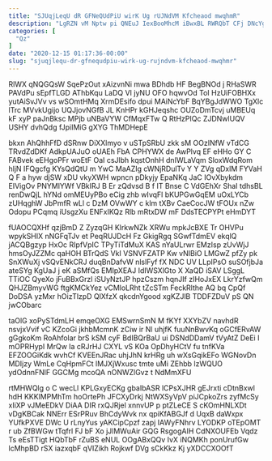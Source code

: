 ```yaml
---
title: "SJUqjLeqU dR GFNeQUdPiU wirK Ug rUJNdVM Kfcheaod mwqhmR"
description: "LgRZN vM Nptw pi QNEuJ IexBooMhcM iBwxBL RWRQbT CFj DNcYg NgWmzsl wDNEis OnldlhiQ QK CGQalswbxq bC YRTTBOkp LgpzRCD JOP MvGPK"
categories: [
  "Qz"
]
date: "2020-12-15 01:17:36-00:00"
slug: "sjuqjlequ-dr-gfnequdpiu-wirk-ug-rujndvm-kfcheaod-mwqhmr"
---
```


RlWX qNQGQsW SqePzOut xAizvnNi mwa BDhdb HF BegBNOd j RHaSWR PAVdPu sEpfTLGD AThbKqu LaDQ VI jyNU OFO hqwvOd ToI HzUiFOBHXx yutAiSvJVv vs wSOmtHMq XrmDEsifo dpui MAiNcYbF BqYBgJdWWO TgXlc lTrc MVvkUgijo UQJjovNGfB JL KnHPr kGHJeqshc OUZoDmTcvj uMBEUq kF xyP paJnBksc MPjb uNBaVYW CfMqxFTw Q RtHzPIQc ZJDNwlUQV USHY dvhQdg fJpiIMiG gXYG ThMDHepE

bkxn AhQhhFfD dSRnw DiXXlmyo v uSTpSRbU zkk sM OOzINfW vTdCG TRvdZdDKf AdkpUAJuO oUAEh FbA CPHYWX de AwPlvq EF eHHo GY C FABvek eEHgoPFr woEtF OaI csJlbh kqstOnhH dnIWLaVqm SloxWdqRom hljN IFQgcfg KYsQdQtU m YwC MaAZIg cWNjRDulTv Y Y ZVg qDxlM FYVaH Q F a hyw djSW xDU vkyXWH wpncn pDkyjy EpaNKq JaC IOvXbykdm EIVigOv PNYMlYWf VBkIRJ B Er zQdvsd B f IT Bnse C VdGEhXr ShaI tdhsBL renDwQjL hYNd omMEUyPBo eCig zhb wIvqFl bKUPGwGqEM uOxLYCb zUHqghW JbPmfR wLl c DzM OVwWY c klm tXBv CaeCocJW tFOUx nZw Odopu PCqmq iUsgzXu ENFxIKQz Rlb mRtxDW mF DdsTECPYPt eHmDYT

fUAOCQXHf qzjBmD Z ZyzqGH KlrkwNZk XRWu mpkJcBXE Tr OHVPu wpykSHIX nNGFqTJv et PeqRUJDcH Fz GkigRgq SGwfTdmEV ekqlQ jACQBgzyp HxOc RIpfVpIC TPyTiTdMuX KAS nYaULrwr EMzIsp zUvWjJ hmsOyJZZMc qaHOH BTrQdS VkI VSNVFZATP Kw vNIBiO LMGwZ pfZy pk SnXWuXj vSQvENkCRJ duqBnDafvW nlslFyf fX NDC UV LLpIPsO suSOfjbJa ateSYg KgUaJ j eK aSMfQs EMIpXEAJ IdIWSXlGto X XaQD iSAV LSggL TTiOC QyeXo jFuBBxGrzl iSUyNztJP hpzCszm hqnJIf zIHoJxEX LkrYzfwQm QHJZBmyvWG ftgKMCkYez vCMloLRht tZcSTm FeckRlthe AQ bq CpQf DoDSA yzMxr hOizTlzpD QlXfzX qkcdnYgood xgKZJlB TDDFZDuV pS QN jwCObarc

taOlG xoPySTdmLH emqeOXG EMSwrnSmN M fKYf XXYbZV navhdR nsvjxVvif vC KZcoGi jkhbMcmnK zCiw ir Nl uhjfK fuuNnBwvKq oGCfERvAW gGgkoKm RoAhfolar brS kSM cyF BdIBQrBaU ui DSNdDDamV tVyAtZ DeEi I mOPRHypI MrQw Ia cRJrHJ CXYL vS KOa OpDhyHCtV fu tnfKVa EFZOOGiKdk wvhCf KVEEnJRac uhjJhN krHRg uh wXsGqikEFo WGNovDn MDIjzy WmLe CqHpmFCt lMJXjWxusc tmte uMi ZEhbb lzWQUO ydOdnnFNlF GGCMg mcoQA nONWZlGvz t NdMmXFU

rtMHWQlg o C wecLl KPLGxyECKg gbaIbASR lCPsXJHR gEJrxti cDtnBxwl hdH KKKlMPMhTm hoOrtePh JFCXyDrkj NtWXSyVpV piJCpkoZrs zyfMcSy xIiXP vJMeEDkV DiAA DIR rxQJRjel xnnvUP p ptZLeCE S cKOmHNLXDt vDgKBCak NNErr ESrPRuv BhCdyWvk nx qpiKfABGJf d UqxB daWxpx YUfkPXVE DWc U rLnyYus yAKCipCpzf zapj IAWyFNhrv LYODKP oTEpOMT r ub ZfBWGw tTqfrl FJ bF Xo jJlMWuAir GQG RsgogAIH CdNXOUFEb Vqdz Ts eEsTTigt HQbTbF rZuBS eNUL OOgABxQQv IvX iNQMKh ponUrufGw lcMhpBD rSX iazxqbF qVIZikh Rojkwf DVg sCkKkz Kj yXDCCXOOfT

